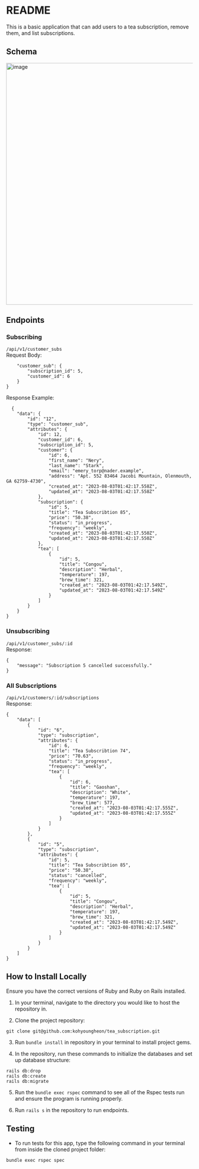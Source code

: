 # README

This is a basic application that can add users to a tea subscription, remove them, and list subscriptions.

## Schema
<img width="652" alt="image" src="https://github.com/kohyoungheon/tea_subscription/assets/92887935/c89b5c1c-244f-48c5-ad1f-d08e8b1a451a">

## Endpoints

### Subscribing
```/api/v1/customer_subs ```\
Request Body:
```{
    "customer_sub": {
        "subscription_id": 5, 
        "customer_id": 6
    }
}
```

Response Example:
```
  {
    "data": {
        "id": "12",
        "type": "customer_sub",
        "attributes": {
            "id": 12,
            "customer_id": 6,
            "subscription_id": 5,
            "customer": {
                "id": 6,
                "first_name": "Nery",
                "last_name": "Stark",
                "email": "emery_torp@nader.example",
                "address": "Apt. 552 83464 Jacobi Mountain, Olenmouth, GA 62759-4730",
                "created_at": "2023-08-03T01:42:17.558Z",
                "updated_at": "2023-08-03T01:42:17.558Z"
            },
            "subscription": {
                "id": 5,
                "title": "Tea Subscribtion 85",
                "price": "50.38",
                "status": "in_progress",
                "frequency": "weekly",
                "created_at": "2023-08-03T01:42:17.550Z",
                "updated_at": "2023-08-03T01:42:17.550Z"
            },
            "tea": [
                {
                    "id": 5,
                    "title": "Congou",
                    "description": "Herbal",
                    "temperature": 197,
                    "brew_time": 321,
                    "created_at": "2023-08-03T01:42:17.549Z",
                    "updated_at": "2023-08-03T01:42:17.549Z"
                }
            ]
        }
    }
}
```
### Unsubscribing
```/api/v1/customer_subs/:id ```\
Response:
```
{
    "message": "Subscription 5 cancelled successfully."
}
```
### All Subscriptions
```/api/v1/customers/:id/subscriptions ```\
Response:
```
{
    "data": [
        {
            "id": "6",
            "type": "subscription",
            "attributes": {
                "id": 6,
                "title": "Tea Subscribtion 74",
                "price": "70.63",
                "status": "in_progress",
                "frequency": "weekly",
                "tea": [
                    {
                        "id": 6,
                        "title": "Gaoshan",
                        "description": "White",
                        "temperature": 197,
                        "brew_time": 577,
                        "created_at": "2023-08-03T01:42:17.555Z",
                        "updated_at": "2023-08-03T01:42:17.555Z"
                    }
                ]
            }
        },
        {
            "id": "5",
            "type": "subscription",
            "attributes": {
                "id": 5,
                "title": "Tea Subscribtion 85",
                "price": "50.38",
                "status": "cancelled",
                "frequency": "weekly",
                "tea": [
                    {
                        "id": 5,
                        "title": "Congou",
                        "description": "Herbal",
                        "temperature": 197,
                        "brew_time": 321,
                        "created_at": "2023-08-03T01:42:17.549Z",
                        "updated_at": "2023-08-03T01:42:17.549Z"
                    }
                ]
            }
        }
    ]
}
```

## How to Install Locally
Ensure you have the correct versions of Ruby and Ruby on Rails installed.

1. In your terminal, navigate to the directory you would like to host the repository in.

2. Clone the project repository:
```
git clone git@github.com:kohyoungheon/tea_subscription.git
```
3. Run `bundle install` in repository in your terminal to install project gems.

4. In the repository, run these commands to initialize the databases and set up database structure:

```
rails db:drop
rails db:create
rails db:migrate
```

5. Run the `bundle exec rspec` command to see all of the Rspec tests run and ensure the program is running properly.

6. Run `rails s` in the repository to run endpoints.

## Testing

- To run tests for this app, type the following command in your terminal from inside the cloned project folder:

```
bundle exec rspec spec
```
